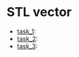 # STL vector

- [task_1](https://github.com/KozlovaNastya/BSU/tree/main/fundamentals/labs/lab11/task_1):
- [task_2](https://github.com/KozlovaNastya/BSU/tree/main/fundamentals/labs/lab11/task_2):
- [task_3](https://github.com/KozlovaNastya/BSU/tree/main/fundamentals/labs/lab11/task_3): 
